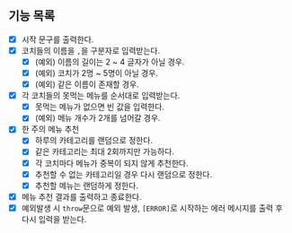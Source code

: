 ## 기능 목록

- [x] 시작 문구를 출력한다.
- [x] 코치들의 이름을 `,`을 구분자로 입력받는다.
  - [x] (예외) 이름의 길이는 2 ~ 4 글자가 아닐 경우.
  - [x] (예외) 코치가 2명 ~ 5명이 아닐 경우.
  - [x] (예외) 같은 이름이 존재할 경우.
- [x] 각 코치들의 못먹는 메뉴를 순서대로 입력받는다.
  - [x] 못먹는 메뉴가 없으면 빈 값을 입력한다.
  - [x] (예외) 메뉴 개수가 2개를 넘어갈 경우.
- [x] 한 주의 메뉴 추천
  - [x] 하루의 카테고리를 랜덤으로 정한다.
  - [x] 같은 카테고리는 최대 2회까지만 가능하다.
  - [x] 각 코치마다 메뉴가 중복이 되지 않게 추천한다.
  - [x] 추천할 수 없는 카테고리일 경우 다시 랜덤으로 정한다.
  - [x] 추천할 메뉴는 랜덤하게 정한다.
- [x] 메뉴 추천 결과를 출력하고 종료한다.
- [x] 예외발생 시 `throw`문으로 예외 발생, `[ERROR]`로 시작하는 에러 메시지를 출력 후 다시 입력을 받는다.
